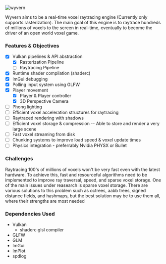 
![wyvern](https://github.com/EKralicky/Wyvern/assets/88636893/7de0ffc6-de6f-400e-8f31-ef31989b56ad)

Wyvern aims to be a real-time voxel raytracing engine (Currently only supports rasterization). The main goal of this engine is to raytrace hundreds of millions of voxels to the screen in real-time, eventually to become the driver of an open world voxel game. 

### Features & Objectives
- [x] Vulkan pipelines & API abstraction
  - [x] Rasterization Pipeline
  - [ ] Raytracing Pipeline
- [x] Runtime shader compilation (shaderc)
- [x] ImGui debugging
- [x] Polling input system using GLFW
- [x] Player movement
  - [x]  Player & Player controller
  - [x]  3D Perspective Camera
- [ ] Phong lighting
- [ ] Efficient voxel acceleration structures for raytracing
- [ ] Raytraced rendering with shadows
- [ ] Efficient voxel storage & compression -- Able to store and render a very large scene
- [ ] Fast voxel streaming from disk
- [ ] Chunking systems to improve load speed & voxel update times
- [ ] Physics integration - preferrably Nvidia PHYSX or Bullet

### Challenges
Raytracing 100's of millions of voxels won't be very fast even with the latest hardware. To achieve this, fast and resourceful algorithms need to be implemented to improve ray traversal, speed, and sparse voxel storage. One of the main issues under reasearch is sparse voxel storage. There are various solutions to this problem such as octrees, aabb trees, signed distance fields, and hashmaps, but the best solution may be to use them all, where their strengths are most needed


### Dependencies Used
- Vulkan
  - shaderc glsl compiler
- GLFW
- GLM
- ImGui
- ImPlot
- spdlog
